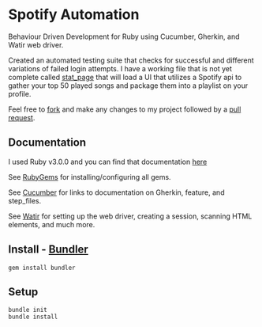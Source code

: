 # Spotify Automation
Behaviour Driven Development for Ruby using Cucumber, Gherkin, and Watir web driver.

Created an automated testing suite that checks for successful and different variations of failed login attempts. I have a working file that is not yet complete called [stat_page](https://github.com/Zvitko/SpotifyAutomation/blob/master/features/Project1/pages/stat_page.rb) 
that will load a UI that utilizes a Spotify api to gather your top 50 played songs and package them into a playlist on your profile.  

Feel free to [fork](https://docs.github.com/en/get-started/quickstart/fork-a-repo) and make any changes to my project followed by a 
[pull request](https://docs.github.com/en/github/collaborating-with-pull-requests/proposing-changes-to-your-work-with-pull-requests/creating-a-pull-request). 

## Documentation
I used Ruby v3.0.0 and you can find that documentation [here](https://docs.ruby-lang.org/en/3.0.0/)

See [RubyGems](https://rubygems.org/) for installing/configuring all gems.

See [Cucumber](https://cucumber.io/docs/cucumber/) for links to documentation on Gherkin, feature, and step_files.

See [Watir](http://watir.com/guides/) for setting up the web driver, creating a session, scanning HTML elements, and much more.



## Install - [Bundler](https://rubygems.org/gems/bundler)

    gem install bundler

## Setup

    bundle init
    bundle install 
    